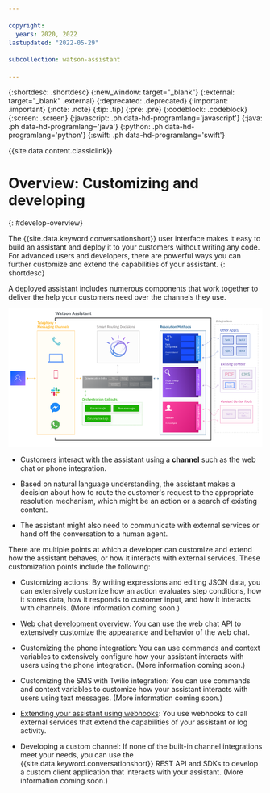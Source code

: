 ```yaml
---

copyright:
  years: 2020, 2022
lastupdated: "2022-05-29"

subcollection: watson-assistant

---
```


{:shortdesc: .shortdesc}
{:new_window: target="_blank"}
{:external: target="_blank" .external}
{:deprecated: .deprecated}
{:important: .important}
{:note: .note}
{:tip: .tip}
{:pre: .pre}
{:codeblock: .codeblock}
{:screen: .screen}
{:javascript: .ph data-hd-programlang='javascript'}
{:java: .ph data-hd-programlang='java'}
{:python: .ph data-hd-programlang='python'}
{:swift: .ph data-hd-programlang='swift'}

{{site.data.content.classiclink}}

# Overview: Customizing and developing
{: #develop-overview}

The {{site.data.keyword.conversationshort}} user interface makes it easy to build an assistant and deploy it to your customers without writing any code. For advanced users and developers, there are powerful ways you can further customize and extend the capabilities of your assistant.
{: shortdesc}

A deployed assistant includes numerous components that work together to deliver the help your customers need over the channels they use.

![{{site.data.keyword.conversationshort}} architecture diagram](images/arch-detail.png)

- Customers interact with the assistant using a **channel** such as the web chat or phone integration.

- Based on natural language understanding, the assistant makes a decision about how to route the customer's request to the appropriate resolution mechanism, which might be an action or a search of existing content.

- The assistant might also need to communicate with external services or hand off the conversation to a human agent.

There are multiple points at which a developer can customize and extend how the assistant behaves, or how it interacts with external services. These customization points include the following:

- Customizing actions: By writing expressions and editing JSON data, you can extensively customize how an action evaluates step conditions, how it stores data, how it responds to customer input, and how it interacts with channels. (More information coming soon.)

- [Web chat development overview](/docs/watson-assistant?topic=watson-assistant-web-chat-develop): You can use the web chat API to extensively customize the appearance and behavior of the web chat.

- Customizing the phone integration: You can use commands and context variables to extensively configure how your assistant interacts with users using the phone integration. (More information coming soon.)

- Customizing the SMS with Twilio integration: You can use commands and context variables to customize how your assistant interacts with users using text messages. (More information coming soon.)

- [Extending your assistant using webhooks](/docs/watson-assistant?topic=watson-assistant-webhook-overview): You use webhooks to call external services that extend the capabilities of your assistant or log activity.

- Developing a custom channel: If none of the built-in channel integrations meet your needs, you can use the {{site.data.keyword.conversationshort}} REST API and SDKs to develop a custom client application that interacts with your assistant. (More information coming soon.)

